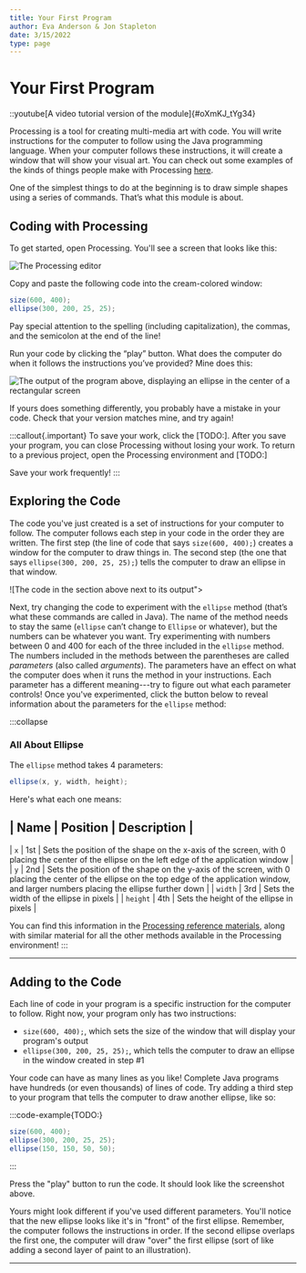 ```yaml
---
title: Your First Program
author: Eva Anderson & Jon Stapleton
date: 3/15/2022
type: page
---
```


# Your First Program

::youtube[A video tutorial version of the module]{#oXmKJ_tYg34}

Processing is a tool for creating multi-media art with code. You will write instructions for the computer to follow using the Java programming language. When your computer follows these instructions, it will create a window that will show your visual art. You can check out some examples of the kinds of things people make with Processing [here](https://openprocessing.org/browse/#).

One of the simplest things to do at the beginning is to draw simple shapes using a series of commands. That’s what this module is about.

## Coding with Processing

To get started, open Processing. You'll see a screen that looks like this:

![The Processing editor](TODO:)

Copy and paste the following code into the cream-colored window:

```java
size(600, 400);
ellipse(300, 200, 25, 25);
```

Pay special attention to the spelling (including capitalization), the commas, and the semicolon at the end of the line!

Run your code by clicking the “play” button. What does the computer do when it follows the instructions you’ve provided? Mine does this:

![The output of the program above, displaying an ellipse in the center of a rectangular screen](TODO:)

If yours does something differently, you probably have a mistake in your code. Check that your version matches mine, and try again!

:::callout{.important}
  To save your work, click the [TODO:]. After you save your program, you can close Processing without losing your work.
  To return to a previous project, open the Processing environment and [TODO:]

  Save your work frequently!
:::

## Exploring the Code

The code you've just created is a set of instructions for your computer to follow. The computer follows each step in your code in the order they are written. The first step (the line of code that says `size(600, 400);`) creates a window for the computer to draw things in. The second step (the one that says `ellipse(300, 200, 25, 25);`) tells the computer to draw an ellipse in that window.

  ![The code in the section above next to its output">

Next, try changing the code to experiment with the `ellipse` method (that’s what these commands are called in Java). The name of the method needs to stay the same (`ellipse` can’t change to `Ellipse` or whatever), but the numbers can be whatever you want. Try experimenting with numbers between 0 and 400 for each of the three included in the `ellipse` method.
The numbers included in the methods between the parentheses are called *parameters* (also called *arguments*). The parameters have an effect on what the computer does when it runs the method in your instructions. Each parameter has a different meaning---try to figure out what each parameter controls! Once you've experimented, click the button below to reveal information about the parameters for the `ellipse` method:

:::collapse
### All About Ellipse

The `ellipse` method takes 4 parameters:

```java
ellipse(x, y, width, height);
```

Here's what each one means:

| Name | Position | Description |
---------------------------------
| `x`  | 1st      | Sets the position of the shape on the x-axis of the screen, with 0 placing the center of the ellipse on the left edge of the application window |
| `y`  | 2nd      | Sets the position of the shape on the y-axis of the screen, with 0 placing the center of the ellipse on the top edge of the application window, and larger numbers placing the ellipse further down |
| `width` | 3rd | Sets the width of the ellipse in pixels |
| `height` | 4th | Sets the height of the ellipse in pixels |

You can find this information in the [Processing reference materials](TODO:), along with similar material for all the other methods available in the Processing environment!
:::

---

## Adding to the Code

Each line of code in your program is a specific instruction for the computer to follow. Right now, your program only has two instructions:

* `size(600, 400);`, which sets the size of the window that will display your program's output
* `ellipse(300, 200, 25, 25);`, which tells the computer to draw an ellipse in the window created in step #1

Your code can have as many lines as you like! Complete Java programs have hundreds (or even thousands) of lines of code. Try adding a third step to your program that tells the computer to draw another ellipse, like so:

:::code-example{TODO:}
```java
size(600, 400);
ellipse(300, 200, 25, 25);
ellipse(150, 150, 50, 50);
```
:::

Press the "play" button to run the code. It should look like the screenshot above.

Yours might look different if you've used different parameters. You'll notice that the new ellipse looks like it's in "front" of the first ellipse. Remember, the computer follows the instructions in order. If the second ellipse overlaps the first one, the computer will draw "over" the first ellipse (sort of like adding a second layer of paint to an illustration).

---